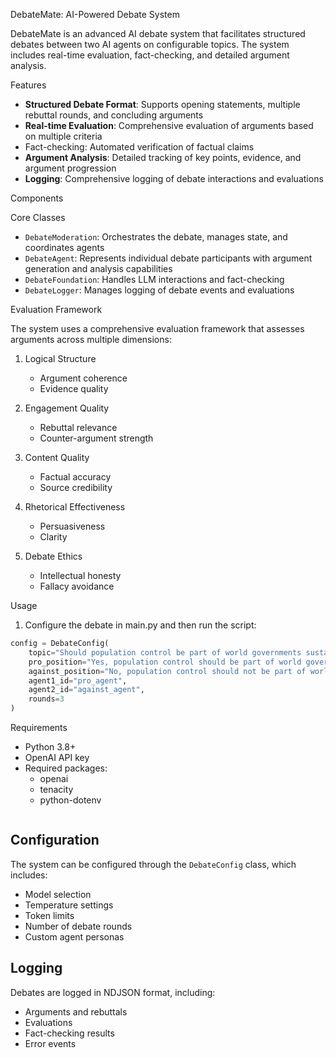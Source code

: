 DebateMate: AI-Powered Debate System

DebateMate is an advanced AI debate system that facilitates structured debates between two AI agents on configurable topics. The system includes real-time evaluation, fact-checking, and detailed argument analysis.

Features

- **Structured Debate Format**: Supports opening statements, multiple rebuttal rounds, and concluding arguments
- **Real-time Evaluation**: Comprehensive evaluation of arguments based on multiple criteria
- Fact-checking: Automated verification of factual claims
- **Argument Analysis**: Detailed tracking of key points, evidence, and argument progression
- **Logging**: Comprehensive logging of debate interactions and evaluations

Components

Core Classes

- `DebateModeration`: Orchestrates the debate, manages state, and coordinates agents
- `DebateAgent`: Represents individual debate participants with argument generation and analysis capabilities
- `DebateFoundation`: Handles LLM interactions and fact-checking
- `DebateLogger`: Manages logging of debate events and evaluations

Evaluation Framework

The system uses a comprehensive evaluation framework that assesses arguments across multiple dimensions:

1. Logical Structure
   - Argument coherence
   - Evidence quality

2. Engagement Quality
   - Rebuttal relevance
   - Counter-argument strength

3. Content Quality
   - Factual accuracy
   - Source credibility

4. Rhetorical Effectiveness
   - Persuasiveness
   - Clarity

5. Debate Ethics
   - Intellectual honesty
   - Fallacy avoidance

Usage

1. Configure the debate in main.py and then run the script:
```python
config = DebateConfig(
    topic="Should population control be part of world governments sustainability policy?",
    pro_position="Yes, population control should be part of world governments sustainability policy.",
    against_position="No, population control should not be part of world governments sustainability policy.",
    agent1_id="pro_agent",
    agent2_id="against_agent",
    rounds=3
)
```

Requirements

- Python 3.8+
- OpenAI API key
- Required packages:
  - openai
  - tenacity
  - python-dotenv

```
```

## Configuration

The system can be configured through the `DebateConfig` class, which includes:

- Model selection
- Temperature settings
- Token limits
- Number of debate rounds
- Custom agent personas

## Logging

Debates are logged in NDJSON format, including:
- Arguments and rebuttals
- Evaluations
- Fact-checking results
- Error events

